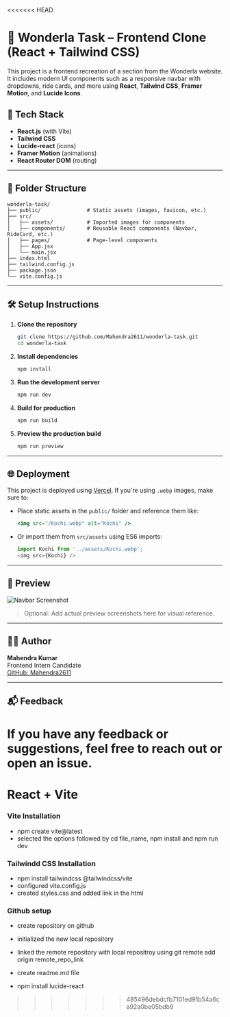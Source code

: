 <<<<<<< HEAD
# 🌟 Wonderla Task – Frontend Clone (React + Tailwind CSS)

This project is a frontend recreation of a section from the Wonderla website. It includes modern UI components such as a responsive navbar with dropdowns, ride cards, and more using **React**, **Tailwind CSS**, **Framer Motion**, and **Lucide Icons**.

## 🚀 Tech Stack

- **React.js** (with Vite)
- **Tailwind CSS**
- **Lucide-react** (icons)
- **Framer Motion** (animations)
- **React Router DOM** (routing)

---

## 📁 Folder Structure

```
wonderla-task/
├── public/               # Static assets (images, favicon, etc.)
├── src/
│   ├── assets/           # Imported images for components
│   ├── components/       # Reusable React components (Navbar, RideCard, etc.)
│   ├── pages/            # Page-level components
│   ├── App.jsx
│   └── main.jsx
├── index.html
├── tailwind.config.js
├── package.json
└── vite.config.js
```

---

## 🛠️ Setup Instructions

1. **Clone the repository**
   ```bash
   git clone https://github.com/Mahendra2611/wonderla-task.git
   cd wonderla-task
   ```

2. **Install dependencies**
   ```bash
   npm install
   ```

3. **Run the development server**
   ```bash
   npm run dev
   ```

4. **Build for production**
   ```bash
   npm run build
   ```

5. **Preview the production build**
   ```bash
   npm run preview
   ```

---

## 🌐 Deployment

This project is deployed using [Vercel](https://vercel.com/). If you're using `.webp` images, make sure to:

- Place static assets in the `public/` folder and reference them like:
  ```jsx
  <img src="/Kochi.webp" alt="Kochi" />
  ```

- Or import them from `src/assets` using ES6 imports:
  ```js
  import Kochi from '../assets/Kochi.webp';
  <img src={Kochi} />
  ```

---

## 📸 Preview

![Navbar Screenshot](./public/navbar-preview.png)
> Optional: Add actual preview screenshots here for visual reference.

---

## 👨‍💻 Author

**Mahendra Kumar**  
Frontend Intern Candidate  
[GitHub: Mahendra2611](https://github.com/Mahendra2611)

---

## 📬 Feedback

If you have any feedback or suggestions, feel free to reach out or open an issue.
=======
# React + Vite
### Vite Installation
- npm create vite@latest
- selected the options followed by cd file_name, npm install and npm run dev

### Tailwindd CSS Installation
- npm install tailwindcss @tailwindcss/vite
- configured vite.config.js
- created styles.css and added link in the html

### Github setup
- create repository on github
- initialized the new local repository
- linked the remote repository with local repositroy using git remote add origin remote_repo_link
- create readme.md file


- npm install lucide-react

>>>>>>> 485496debdcfb7101ed91b54a6ca92a0be05bdb9
